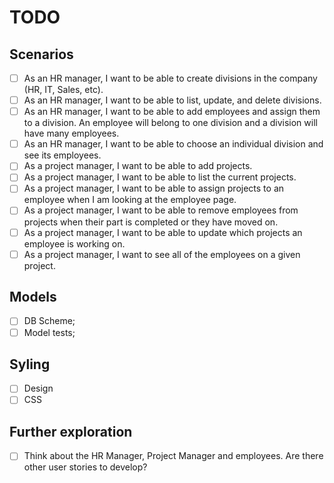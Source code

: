 # TODO #

## Scenarios ##

- [ ] As an HR manager, I want to be able to create divisions in the company (HR, IT, Sales, etc).
- [ ] As an HR manager, I want to be able to list, update, and delete divisions.
- [ ] As an HR manager, I want to be able to add employees and assign them to a division. An employee will belong to one division and a division will have many employees.
- [ ] As an HR manager, I want to be able to choose an individual division and see its employees.
- [ ] As a project manager, I want to be able to add projects.
- [ ] As a project manager, I want to be able to list the current projects.
- [ ] As a project manager, I want to be able to assign projects to an employee when I am looking at the employee page.
- [ ] As a project manager, I want to be able to remove employees from projects when their part is completed or they have moved on.
- [ ] As a project manager, I want to be able to update which projects an employee is working on.
- [ ] As a project manager, I want to see all of the employees on a given project.

## Models ##

- [ ] DB Scheme;
- [ ] Model tests;

## Syling ##

- [ ] Design
- [ ] CSS

## Further exploration ##

- [ ] Think about the HR Manager, Project Manager and employees. Are there other user stories to develop?
